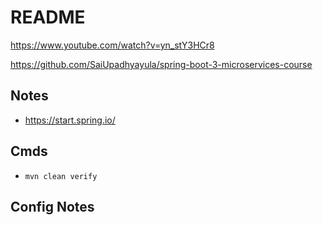 
# README

<https://www.youtube.com/watch?v=yn_stY3HCr8>

<https://github.com/SaiUpadhyayula/spring-boot-3-microservices-course>

## Notes

- <https://start.spring.io/>

## Cmds

- `mvn clean verify`

## Config Notes
